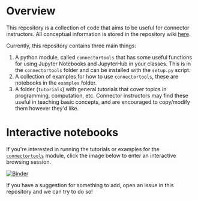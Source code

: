 # Overview
This repository is a collection of code that aims to be useful for connector instructors. All conceptual information is stored in the repository wiki [here](https://github.com/data-8/connector-instructors/wiki).

Currently, this repository contains three main things:

1. A python module, called `connectortools` that has some useful functions for using Jupyter Notebooks and JupyterHub in your classes. This is in the `connectortools` folder and can be installed with the `setup.py` script.
2. A collection of examples for how to use `connectortools`, these are notebooks in the `examples` folder. 
3. A folder (`tutorials`) with general tutorials that cover topics in programming, computation, etc. Connector instructors may find these useful in teaching basic concepts, and are encouraged to copy/modify them however they'd like.

# Interactive notebooks
If you're interested in running the tutorials or examples for the [`connectortools`](https://github.com/data-8/connector-instructors) module, click the image below to enter an interactive browsing session.

[![Binder](http://mybinder.org/badge.svg)](http://mybinder.org:/repo/data-8/connector-instructors)

If you have a suggestion for something to add, open an issue in this repository and we can try to do so!